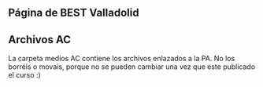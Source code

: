 ## Página de BEST Valladolid
## Archivos AC
La carpeta medios AC contiene los archivos enlazados a la PA. No los borréis o movais, porque no se pueden cambiar una vez que este publicado el curso :)
